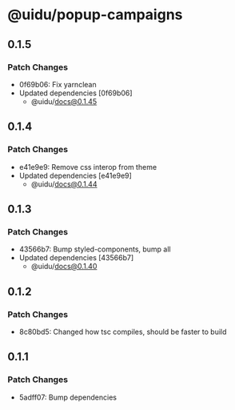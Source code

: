 # @uidu/popup-campaigns

## 0.1.5

### Patch Changes

- 0f69b06: Fix yarnclean
- Updated dependencies [0f69b06]
  - @uidu/docs@0.1.45

## 0.1.4

### Patch Changes

- e41e9e9: Remove css interop from theme
- Updated dependencies [e41e9e9]
  - @uidu/docs@0.1.44

## 0.1.3

### Patch Changes

- 43566b7: Bump styled-components, bump all
- Updated dependencies [43566b7]
  - @uidu/docs@0.1.40

## 0.1.2

### Patch Changes

- 8c80bd5: Changed how tsc compiles, should be faster to build

## 0.1.1

### Patch Changes

- 5adff07: Bump dependencies
